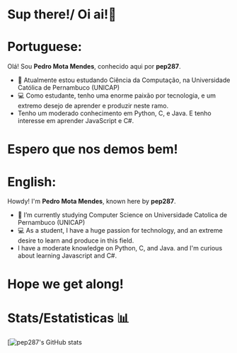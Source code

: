 # Sup there!/ Oi ai!👋

# Portuguese:
Olá! Sou **Pedro Mota Mendes**, conhecido aqui por **pep287**.
- 📕 Atualmente estou estudando Ciência da Computação, na Universidade Católica de Pernambuco (UNICAP)
- 💻 Como estudante, tenho uma enorme paixão por tecnologia, e um extremo desejo de aprender e produzir neste ramo.
- Tenho um moderado conhecimento em Python, C, e Java. E tenho interesse em aprender JavaScript e C#.
# Espero que nos demos bem!




# English:

Howdy! I'm **Pedro Mota Mendes**, known here by **pep287**.
- 📕 I’m currently studying Computer Science on Universidade Catolica de Pernambuco (UNICAP)
- 💻 As a student, I have a huge passion for technology, and an extreme desire to learn and produce in this field.
- I have a moderate knowledge on Python, C, and Java. and I'm curious about learning Javascript and C#.
# Hope we get along!



# Stats/Estatisticas 📊

[![pep287's GitHub stats](https://github-readme-stats.vercel.app/api?username=pep287&show_icons=true&theme=radical)

<!--
**pep287/pep287** is a ✨ _special_ ✨ repository because its `README.md` (this file) appears on your GitHub profile.

Here are some ideas to get you started:

- 🔭 I’m currently working on ...
- 🌱 I’m currently learning ...
- 👯 I’m looking to collaborate on ...
- 🤔 I’m looking for help with ...
- 💬 Ask me about ...
- 📫 How to reach me: ...
- 😄 Pronouns: ...
- ⚡ Fun fact: ...
-->
